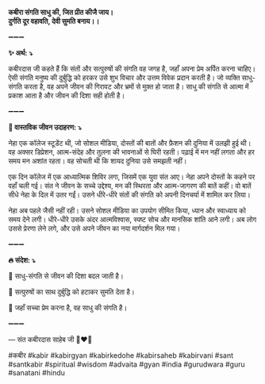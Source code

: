 **कबीरा संगति साधु की, जित प्रीत कीजै जाय।**\
**दुर्गति दूर वहावति, देवी सुमति बनाय।।**

➖➖➖

**✨ अर्थ: ⤵**

कबीरदास जी कहते हैं कि संतों और सत्पुरुषों की संगति वह जगह है, जहाँ अपना प्रेम अर्पित करना चाहिए। ऐसी संगति मनुष्य की दुर्बुद्धि को हरकर उसे शुभ विचार और उत्तम विवेक प्रदान करती है। जो व्यक्ति साधु-संगति करता है, वह अपने जीवन की गिरावट और भ्रमों से मुक्त हो जाता है। साधु की संगति से आत्मा में प्रकाश आता है और जीवन की दिशा सही होती है।

➖➖➖

**🌾 वास्तविक जीवन उदाहरण: ⤵**

नेहा एक कॉलेज स्टूडेंट थी, जो सोशल मीडिया, दोस्तों की बातों और फ़ैशन की दुनिया में उलझी हुई थी। वह अक्सर डिप्रेशन, आत्म-संदेह और तुलना की भावनाओं से घिरी रहती। पढ़ाई में मन नहीं लगता और हर समय मन अशांत रहता। वह सोचती थी कि शायद दुनिया उसे समझती नहीं।

एक दिन कॉलेज में एक आध्यात्मिक शिविर लगा, जिसमें एक युवा संत आए। नेहा अपने दोस्तों के कहने पर वहाँ चली गई। संत ने जीवन के सच्चे उद्देश्य, मन की स्थिरता और आत्म-जागरण की बातें कहीं। वो बातें सीधे नेहा के दिल में उतर गईं। उसने धीरे-धीरे संतों की संगति को अपनी दिनचर्या में शामिल कर लिया।

नेहा अब पहले जैसी नहीं रही। उसने सोशल मीडिया का उपयोग सीमित किया, ध्यान और स्वाध्याय को समय देने लगी। धीरे-धीरे उसके अंदर आत्मविश्वास, स्पष्ट सोच और मानसिक शांति आने लगी। अब लोग उससे प्रेरणा लेने लगे, और उसे अपने जीवन का नया मार्गदर्शन मिल गया।

➖➖➖

**🔥 संदेश: ⤵**

📌 साधु-संगति से जीवन की दिशा बदल जाती है।

📌 सत्पुरुषों का साथ दुर्बुद्धि को हटाकर सुमति देता है।

📌 जहाँ सच्चा प्रेम करना है, वह साधु की संगति है।

➖➖➖

— संत कबीरदास साहेब जी 🙏❤️💯

#कबीर #kabir #kabirgyan #kabirkedohe #kabirsaheb #kabirvani #sant #santkabir #spiritual #wisdom #advaita #gyan #india #gurudwara #guru #sanatani #hindu

